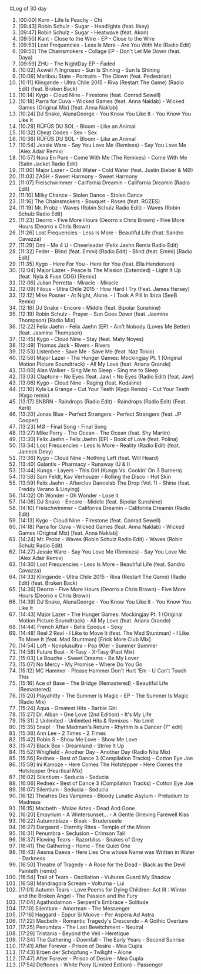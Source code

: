 #Log of 30 day

1. [00:00] Korn - Life Is Peachy - Chi
1. [09:43] Robin Schulz - Sugar - Headlights (feat. Ilsey)
1. [09:47] Robin Schulz - Sugar - Heatwave (feat. Akon)
1. [09:50] Kant - Close to the Wire - EP - Close to the Wire
1. [09:53] Lost Frequencies - Less Is More - Are You With Me (Radio Edit)
1. [09:55] The Chainsmokers - Collage EP - Don't Let Me Down (feat. Daya)
1. [09:59] ZHU - The NightDay EP - Faded
1. [10:02] Axwell /\ Ingrosso - Sun Is Shining - Sun Is Shining
1. [10:06] Maribou State - Portraits - The Clown (feat. Pedestrian)
1. [10:11] Klingande - Ultra Chile 2015 - Riva (Restart The Game) (Radio Edit) (feat. Broken Back)
1. [10:14] Kygo - Cloud Nine - Firestone (feat. Conrad Sewell)
1. [10:18] Parra for Cuva - Wicked Games (feat. Anna Naklab) - Wicked Games (Original Mix) [feat. Anna Naklab]
1. [10:24] DJ Snake, AlunaGeorge - You Know You Like It - You Know You Like It
1. [10:28] RÜFÜS DU SOL - Bloom - Like an Animal
1. [10:32] Cheat Codes - Sex - Sex
1. [10:36] RÜFÜS DU SOL - Bloom - Like an Animal
1. [10:54] Jessie Ware - Say You Love Me (Remixes) - Say You Love Me (Alex Adair Remix)
1. [10:57] Nora En Pure - Come With Me (The Remixes) - Come With Me (Satin Jacket Radio Edit)
1. [11:00] Major Lazer - Cold Water - Cold Water (feat. Justin Bieber & MØ)
1. [11:03] ZASH - Sweet Harmony - Sweet Harmony
1. [11:07] Freischwimmer - California Dreamin - California Dreamin (Radio Edit)
1. [11:10] Milky Chance - Stolen Dance - Stolen Dance
1. [11:16] The Chainsmokers - Bouquet - Roses (feat. ROZES)
1. [11:19] Mr. Probz - Waves (Robin Schulz Radio Edit) - Waves (Robin Schulz Radio Edit)
1. [11:23] Deorro - Five More Hours (Deorro x Chris Brown) - Five More Hours (Deorro x Chris Brown)
1. [11:26] Lost Frequencies - Less Is More - Beautiful Life (feat. Sandro Cavazza)
1. [11:29] Omi - Me 4 U - Cheerleader (Felix Jaehn Remix Radio Edit)
1. [11:32] Feder - Blind (feat. Emmi) [Radio Edit] - Blind (feat. Emmi) [Radio Edit]
1. [11:35] Kygo - Here For You - Here for You (feat. Ella Henderson)
1. [12:04] Major Lazer - Peace Is The Mission (Extended) - Light It Up (feat. Nyla & Fuse ODG) [Remix]
1. [12:06] Julian Perretta - Miracle - Miracle
1. [12:09] Filous - Ultra Chile 2015 - How Hard I Try (Feat. James Hersey)
1. [12:12] Mike Posner - At Night, Alone. - I Took A Pill In Ibiza (SeeB Remix)
1. [12:16] DJ Snake - Encore - Middle (feat. Bipolar Sunshine)
1. [12:19] Robin Schulz - Prayer - Sun Goes Down (feat. Jasmine Thompson) [Radio Mix]
1. [12:22] Felix Jaehn - Felix Jaehn (EP) - Ain't Nobody (Loves Me Better) (feat. Jasmine Thompson)
1. [12:45] Kygo - Cloud Nine - Stay (feat. Maty Noyes)
1. [12:49] Thomas Jack - Rivers - Rivers
1. [12:53] Listenbee - Save Me - Save Me (feat. Naz Tokio)
1. [12:56] Major Lazer - The Hunger Games: Mockingjay Pt. 1 (Original Motion Picture Soundtrack) - All My Love (feat. Ariana Grande)
1. [13:00] Alan Walker - Sing Me to Sleep - Sing me to Sleep
1. [13:03] Claptone - No Eyes (feat. Jaw) - No Eyes (Radio Edit) [feat. Jaw]
1. [13:06] Kygo - Cloud Nine - Raging (feat. Kodaline)
1. [13:10] Kyla La Grange - Cut Your Teeth (Kygo Remix) - Cut Your Teeth (Kygo remix)
1. [13:17] SNBRN - Raindrops (Radio Edit) - Raindrops (Radio Edit) (Feat. Kerli)
1. [13:20] Jonas Blue - Perfect Strangers - Perfect Strangers (feat. JP Cooper)
1. [13:23] MØ - Final Song - Final Song
1. [13:27] Mike Perry - The Ocean - The Ocean (feat. Shy Martin)
1. [13:30] Felix Jaehn - Felix Jaehn (EP) - Book of Love (feat. Polina)
1. [13:34] Lost Frequencies - Less Is More - Reality (Radio Edit) (feat. Janieck Devy)
1. [13:36] Kygo - Cloud Nine - Nothing Left (feat. Will Heard)
1. [13:40] Galantis - Pharmacy - Runaway (U & I)
1. [13:44] Kungs - Layers - This Girl (Kungs Vs. Cookin' On 3 Burners)
1. [13:58] Sam Feldt, Kav Verhouzer - Rolling the Disco - Hot Skin
1. [13:59] Felix Jaehn - Aftercluv Dancelab The Drop (Vol. 1) - Shine (feat. Freddy Verano & Linying)
1. [14:02] Oh Wonder - Oh Wonder - Lose it
1. [14:06] DJ Snake - Encore - Middle (feat. Bipolar Sunshine)
1. [14:10] Freischwimmer - California Dreamin - California Dreamin (Radio Edit)
1. [14:13] Kygo - Cloud Nine - Firestone (feat. Conrad Sewell)
1. [14:18] Parra for Cuva - Wicked Games (feat. Anna Naklab) - Wicked Games (Original Mix) [feat. Anna Naklab]
1. [14:24] Mr. Probz - Waves (Robin Schulz Radio Edit) - Waves (Robin Schulz Radio Edit)
1. [14:27] Jessie Ware - Say You Love Me (Remixes) - Say You Love Me (Alex Adair Remix)
1. [14:30] Lost Frequencies - Less Is More - Beautiful Life (feat. Sandro Cavazza)
1. [14:33] Klingande - Ultra Chile 2015 - Riva (Restart The Game) (Radio Edit) (feat. Broken Back)
1. [14:36] Deorro - Five More Hours (Deorro x Chris Brown) - Five More Hours (Deorro x Chris Brown)
1. [14:39] DJ Snake, AlunaGeorge - You Know You Like It - You Know You Like It
1. [14:43] Major Lazer - The Hunger Games: Mockingjay Pt. 1 (Original Motion Picture Soundtrack) - All My Love (feat. Ariana Grande)
1. [14:44] French Affair - Belle Epoque - Sexy
1. [14:48] Reel 2 Real - I Like to Move It (feat. The Mad Stuntman) - I Like To Move It (feat. Mad Stuntman) [Erick More Club Mix]
1. [14:54] Loft - Nonplusultra - Pop 90er - Summer Summer
1. [14:58] Future Beat - X-Tasy - X-Tasy (Past Mix)
1. [15:03] La Bouche - Sweet Dreams - Be My Lover
1. [15:07] No Mercy - My Promise - Where Do You Go
1. [15:12] MC Hammer - Please Hammer Don't Hurt 'Em - U Can't Touch This
1. [15:16] Ace of Base - The Bridge (Remastered) - Beautiful Life (Remastered)
1. [15:20] Playahitty - The Summer Is Magic - EP - The Summer Is Magic (Radio Mix)
1. [15:24] Aqua - Greatest Hits - Barbie Girl
1. [15:27] Dr. Alban - One Love (2nd Edition) - It's My Life
1. [15:31] 2 Unlimited - Unlimited Hits & Remixes - No Limit
1. [15:35] Snap! - The Madman's Return - Rhythm Is a Dancer (7" edit)
1. [15:38] Ann Lee - 2 Times - 2 Times
1. [15:42] Robin S - Show Me Love - Show Me Love
1. [15:47] Black Box - Dreamland - Strike It Up
1. [15:52] Whigfield - Another Day - Another Day (Radio Nite Mix)
1. [15:56] Rednex - Best of Dance 3 (Compilation Tracks) - Cotton Eye Joe
1. [15:59] Ini Kamoze - Here Comes The Hotstepper - Here Comes the Hotstepper (Heartical Mix)
1. [16:02] Silentium - Seducia - Seducia
1. [16:06] Rednex - Best of Dance 3 (Compilation Tracks) - Cotton Eye Joe
1. [16:07] Silentium - Seducia - Seducia
1. [16:12] Theatres Des Vampires - Bloody Lunatic Asylum - Preludium to Madness
1. [16:15] Macbeth - Malae Artes - Dead And Gone
1. [16:20] Empyrium - A Wintersunset... - A Gentle Grieving Farewell Kiss
1. [16:22] Autumnblaze - Bleak - Bruderseele
1. [16:27] Dargaard - Eternity Rites - Temple of the Moon
1. [16:31] Penumbra - Seclusion - Crimson Tail
1. [16:37] Flowing Tears - Razorbliss - Snakes of Grey
1. [16:41] The Gathering - Home - The Quiet One
1. [16:43] Aesma Daeva - Here Lies One whose Name was Written in Water - Darkness
1. [16:50] Theatre of Tragedy - A Rose for the Dead - Black as the Devil Painteth (remix)
1. [16:54] Trail of Tears - Oscillation - Vultures Guard My Shadow
1. [16:58] Mandragora Scream - Volturna - Lui
1. [17:01] Autumn Tears - Love Poems for Dying Children: Act III : Winter and the Broken Angel - The Passion and the Fury
1. [17:04] Agathodaimon - Serpent's Embrace - Solitude
1. [17:10] Silentium - Amortean - The Messenger
1. [17:16] Haggard - Eppur Si Muove - Per Aspera Ad Astra
1. [17:22] Macbeth - Romantic Tragedy's Crescendo - A Gothic Overture
1. [17:25] Penumbra - The Last Bewitchment - Neutral
1. [17:29] Tristania - Beyond the Veil - Heretique
1. [17:34] The Gathering - Downfall - The Early Years - Second Sunrise
1. [17:41] After Forever - Prison of Desire - Mea Cupla
1. [17:43] Erben der Schöpfung - Twilight - Alone
1. [17:47] After Forever - Prison of Desire - Mea Cupla
1. [17:54] Deftones - White Pony (Limited Edition) - Passenger
